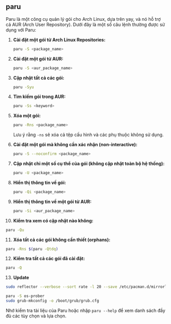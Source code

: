 ## paru

Paru là một công cụ quản lý gói cho Arch Linux, dựa trên yay, và nó hỗ trợ cả AUR (Arch User Repository). Dưới đây là một số câu lệnh thường được sử dụng với Paru:

1. **Cài đặt một gói từ Arch Linux Repositories:**
   ```bash
   paru -S <package_name>
   ```

2. **Cài đặt một gói từ AUR:**
   ```bash
   paru -S <aur_package_name>
   ```

3. **Cập nhật tất cả các gói:**
   ```bash
   paru -Syu
   ```

4. **Tìm kiếm gói trong AUR:**
   ```bash
   paru -Ss <keyword>
   ```

5. **Xóa một gói:**
   ```bash
   paru -Rns <package_name>
   ```
   Lưu ý rằng `-ns` sẽ xóa cả tệp cấu hình và các phụ thuộc không sử dụng.

6. **Cài đặt một gói mà không cần xác nhận (non-interactive):**
   ```bash
   paru -S --noconfirm <package_name>
   ```

7. **Cập nhật chỉ một số cụ thể của gói (không cập nhật toàn bộ hệ thống):**
   ```bash
   paru -U <package_name>
   ```

8. **Hiển thị thông tin về gói:**
   ```bash
   paru -Qi <package_name>
   ```

9. **Hiển thị thông tin về một gói từ AUR:**
   ```bash
   paru -Si <aur_package_name>
   ```

10. **Kiểm tra xem có cập nhật nào không:**
   ```bash
   paru -Qu
   ```

11. **Xóa tất cả các gói không cần thiết (orphans):**
   ```bash
   paru -Rns $(paru -Qtdq)
   ```

12. **Kiểm tra tất cả các gói đã cài đặt:**
   ```bash
   paru -Q
   ```

13. **Update**
   ```bash
   sudo reflector --verbose --sort rate -l 20 --save /etc/pacman.d/mirrorlist
   ```
   ```bash
   paru -S os-prober
   sudo grub-mkconfig -o /boot/grub/grub.cfg
   ```

Nhớ kiểm tra tài liệu của Paru hoặc nhập `paru --help` để xem danh sách đầy đủ các tùy chọn và lựa chọn.

